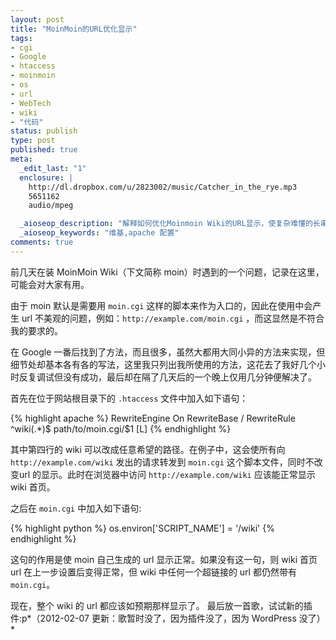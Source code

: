 ```yaml
---
layout: post
title: "MoinMoin的URL优化显示"
tags:
- cgi
- Google
- htaccess
- moinmoin
- os
- url
- WebTech
- wiki
- "代码"
status: publish
type: post
published: true
meta:
  _edit_last: "1"
  enclosure: |
    http://dl.dropbox.com/u/2823002/music/Catcher_in_the_rye.mp3
    5651162
    audio/mpeg

  _aioseop_description: "解释如何优化Moinmoin Wiki的URL显示，使复杂难懂的长串URL变得简介美观。"
  _aioseop_keywords: "维基,apache 配置"
comments: true
---
```

前几天在装 MoinMoin Wiki（下文简称 moin）时遇到的一个问题，记录在这里，可能会对大家有用。

由于 moin 默认是需要用 `moin.cgi` 这样的脚本来作为入口的，因此在使用中会产生
url 不美观的问题，例如：`http://example.com/moin.cgi` ，而这显然是不符合我的要求的。

在 Google 一番后找到了方法，而且很多，虽然大都用大同小异的方法来实现，但细节处却基本各有各的写法，这里我只列出我所使用的方法，这花去了我好几个小时反复调试但没有成功，最后却在隔了几天后的一个晚上仅用几分钟便解决了。

首先在位于网站根目录下的 `.htaccess` 文件中加入如下语句：

{% highlight apache %}
RewriteEngine On
RewriteBase /
RewriteRule ^wiki(.*)$ path/to/moin.cgi/$1 [L]
{% endhighlight %}

其中第四行的 wiki 可以改成任意希望的路径。在例子中，这会使所有向`http://example.com/wiki` 发出的请求转发到 `moin.cgi` 这个脚本文件，同时不改变url 的显示。此时在浏览器中访问 `http://example.com/wiki` 应该能正常显示 wiki 首页。

之后在 `moin.cgi` 中加入如下语句:

{% highlight python %}
os.environ['SCRIPT_NAME'] = '/wiki'
{% endhighlight %}

这句的作用是使 moin 自己生成的 url 显示正常。如果没有这一句，则 wiki 首页 url 在上一步设置后变得正常，但 wiki 中任何一个超链接的 url 都仍然带有 `moin.cgi`。

现在，整个 wiki 的 url 都应该如预期那样显示了。 最后放一首歌，试试新的插件:p*（2012-02-07 更新：歌暂时没了，因为插件没了，因为 WordPress 没了）*
